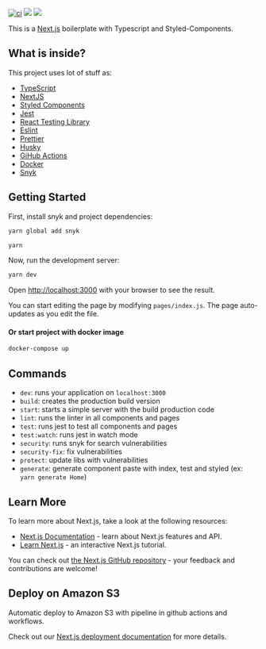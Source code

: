 [![ci](https://github.com/juliocarneiro/boilerplate-next-ts/actions/workflows/ci.yml/badge.svg)](https://github.com/juliocarneiro/boilerplate-next-ts/actions/workflows/ci.yml) <img src="https://img.shields.io/github/last-commit/juliocarneiro/boilerplate-next-ts/master"> <img src="https://img.shields.io/snyk/vulnerabilities/github/juliocarneiro/boilerplate-next-ts">

This is a [Next.js](https://nextjs.org/) boilerplate with Typescript and Styled-Components.

## What is inside?

This project uses lot of stuff as:

- [TypeScript](https://www.typescriptlang.org/)
- [NextJS](https://nextjs.org/)
- [Styled Components](https://styled-components.com/)
- [Jest](https://jestjs.io/)
- [React Testing Library](https://testing-library.com/docs/react-testing-library/intro)
- [Eslint](https://eslint.org/)
- [Prettier](https://prettier.io/)
- [Husky](https://github.com/typicode/husky)
- [GiHub Actions](https://github.com/features/actions)
- [Docker](https://www.docker.com/)
- [Snyk](https://github.com/snyk/snyk)

## Getting Started

First, install snyk and project dependencies:

```bash
yarn global add snyk
```

```bash
yarn
```

Now, run the development server:

```bash
yarn dev
```

Open [http://localhost:3000](http://localhost:3000) with your browser to see the result.

You can start editing the page by modifying `pages/index.js`. The page auto-updates as you edit the file.
<br />
#### Or start project with docker image

```bash
docker-compose up
```

## Commands

- `dev`: runs your application on `localhost:3000`
- `build`: creates the production build version
- `start`: starts a simple server with the build production code
- `lint`: runs the linter in all components and pages
- `test`: runs jest to test all components and pages
- `test:watch`: runs jest in watch mode
- `security`: runs snyk for search vulnerabilities
- `security-fix`: fix vulnerabilities
- `protect`: update libs with vulnerabilities
- `generate`: generate component paste with index, test and styled (ex: `yarn generate Home`)

## Learn More

To learn more about Next.js, take a look at the following resources:

- [Next.js Documentation](https://nextjs.org/docs) - learn about Next.js features and API.
- [Learn Next.js](https://nextjs.org/learn) - an interactive Next.js tutorial.

You can check out [the Next.js GitHub repository](https://github.com/vercel/next.js/) - your feedback and contributions are welcome!

## Deploy on Amazon S3

Automatic deploy to Amazon S3 with pipeline in github actions and workflows.

Check out our [Next.js deployment documentation](https://nextjs.org/docs/deployment) for more details.
